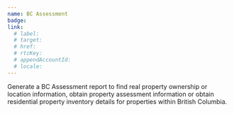 ```yaml
---
name: BC Assessment
badge:
link:
  # label:
  # target:
  # href: 
  # rtcKey:
  # appendAccountId:
  # locale:
---
```


Generate a BC Assessment report to find real property ownership or location information, obtain property assessment information or obtain residential property inventory details for properties within British Columbia.